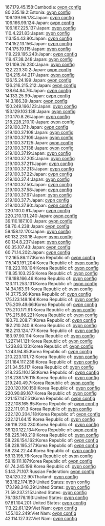 167.179.45.158:Cambodia: [ovpn config](vpn/167_179_45_158.ovpn)  
80.235.19.2:Estonia: [ovpn config](vpn/80_235_19_2.ovpn)  
106.139.96.178:Japan: [ovpn config](vpn/106_139_96_178.ovpn)  
106.166.99.124:Japan: [ovpn config](vpn/106_166_99_124.ovpn)  
106.167.225.137:Japan: [ovpn config](vpn/106_167_225_137.ovpn)  
110.4.221.83:Japan: [ovpn config](vpn/110_4_221_83.ovpn)  
113.154.43.80:Japan: [ovpn config](vpn/113_154_43_80.ovpn)  
114.152.13.156:Japan: [ovpn config](vpn/114_152_13_156.ovpn)  
114.175.19.115:Japan: [ovpn config](vpn/114_175_19_115.ovpn)  
119.229.195.243:Japan: [ovpn config](vpn/119_229_195_243.ovpn)  
119.47.38.248:Japan: [ovpn config](vpn/119_47_38_248.ovpn)  
121.109.26.230:Japan: [ovpn config](vpn/121_109_26_230.ovpn)  
122.223.30.2:Japan: [ovpn config](vpn/122_223_30_2.ovpn)  
124.215.44.217:Japan: [ovpn config](vpn/124_215_44_217.ovpn)  
126.15.24.199:Japan: [ovpn config](vpn/126_15_24_199.ovpn)  
126.216.215.212:Japan: [ovpn config](vpn/126_216_215_212.ovpn)  
138.64.84.76:Japan: [ovpn config](vpn/138_64_84_76.ovpn)  
14.133.25.99:Japan: [ovpn config](vpn/14_133_25_99.ovpn)  
14.3.166.39:Japan: [ovpn config](vpn/14_3_166_39.ovpn)  
150.249.166.123:Japan: [ovpn config](vpn/150_249_166_123.ovpn)  
153.129.103.138:Japan: [ovpn config](vpn/153_129_103_138.ovpn)  
210.170.8.26:Japan: [ovpn config](vpn/210_170_8_26.ovpn)  
218.228.210.10:Japan: [ovpn config](vpn/218_228_210_10.ovpn)  
219.100.37.1:Japan: [ovpn config](vpn/219_100_37_1.ovpn)  
219.100.37.108:Japan: [ovpn config](vpn/219_100_37_108.ovpn)  
219.100.37.109:Japan: [ovpn config](vpn/219_100_37_109.ovpn)  
219.100.37.125:Japan: [ovpn config](vpn/219_100_37_125.ovpn)  
219.100.37.138:Japan: [ovpn config](vpn/219_100_37_138.ovpn)  
219.100.37.19:Japan: [ovpn config](vpn/219_100_37_19.ovpn)  
219.100.37.205:Japan: [ovpn config](vpn/219_100_37_205.ovpn)  
219.100.37.211:Japan: [ovpn config](vpn/219_100_37_211.ovpn)  
219.100.37.213:Japan: [ovpn config](vpn/219_100_37_213.ovpn)  
219.100.37.22:Japan: [ovpn config](vpn/219_100_37_22.ovpn)  
219.100.37.4:Japan: [ovpn config](vpn/219_100_37_4.ovpn)  
219.100.37.50:Japan: [ovpn config](vpn/219_100_37_50.ovpn)  
219.100.37.58:Japan: [ovpn config](vpn/219_100_37_58.ovpn)  
219.100.37.67:Japan: [ovpn config](vpn/219_100_37_67.ovpn)  
219.100.37.7:Japan: [ovpn config](vpn/219_100_37_7.ovpn)  
219.100.37.90:Japan: [ovpn config](vpn/219_100_37_90.ovpn)  
220.100.0.61:Japan: [ovpn config](vpn/220_100_0_61.ovpn)  
220.210.131.240:Japan: [ovpn config](vpn/220_210_131_240.ovpn)  
39.110.187.100:Japan: [ovpn config](vpn/39_110_187_100.ovpn)  
58.70.4.238:Japan: [ovpn config](vpn/58_70_4_238.ovpn)  
59.158.12.170:Japan: [ovpn config](vpn/59_158_12_170.ovpn)  
60.132.230.18:Japan: [ovpn config](vpn/60_132_230_18.ovpn)  
60.134.8.237:Japan: [ovpn config](vpn/60_134_8_237.ovpn)  
60.35.107.43:Japan: [ovpn config](vpn/60_35_107_43.ovpn)  
60.71.14.202:Japan: [ovpn config](vpn/60_71_14_202.ovpn)  
112.165.86.117:Korea Republic of: [ovpn config](vpn/112_165_86_117.ovpn)  
115.143.191.204:Korea Republic of: [ovpn config](vpn/115_143_191_204.ovpn)  
118.223.110.104:Korea Republic of: [ovpn config](vpn/118_223_110_104.ovpn)  
118.35.103.235:Korea Republic of: [ovpn config](vpn/118_35_103_235.ovpn)  
119.198.166.46:Korea Republic of: [ovpn config](vpn/119_198_166_46.ovpn)  
123.111.253.131:Korea Republic of: [ovpn config](vpn/123_111_253_131.ovpn)  
14.34.163.91:Korea Republic of: [ovpn config](vpn/14_34_163_91.ovpn)  
14.37.75.96:Korea Republic of: [ovpn config](vpn/14_37_75_96.ovpn)  
175.123.148.164:Korea Republic of: [ovpn config](vpn/175_123_148_164.ovpn)  
175.209.49.66:Korea Republic of: [ovpn config](vpn/175_209_49_66.ovpn)  
175.210.171.91:Korea Republic of: [ovpn config](vpn/175_210_171_91.ovpn)  
175.215.86.221:Korea Republic of: [ovpn config](vpn/175_215_86_221.ovpn)  
180.70.208.71:Korea Republic of: [ovpn config](vpn/180_70_208_71.ovpn)  
182.210.240.9:Korea Republic of: [ovpn config](vpn/182_210_240_9.ovpn)  
182.213.124.177:Korea Republic of: [ovpn config](vpn/182_213_124_177.ovpn)  
183.97.90.114:Korea Republic of: [ovpn config](vpn/183_97_90_114.ovpn)  
1.227.141.121:Korea Republic of: [ovpn config](vpn/1_227_141_121.ovpn)  
1.238.83.123:Korea Republic of: [ovpn config](vpn/1_238_83_123.ovpn)  
1.243.94.85:Korea Republic of: [ovpn config](vpn/1_243_94_85.ovpn)  
210.223.101.72:Korea Republic of: [ovpn config](vpn/210_223_101_72.ovpn)  
211.184.117.238:Korea Republic of: [ovpn config](vpn/211_184_117_238.ovpn)  
211.34.55.117:Korea Republic of: [ovpn config](vpn/211_34_55_117.ovpn)  
218.235.110.158:Korea Republic of: [ovpn config](vpn/218_235_110_158.ovpn)  
218.238.176.115:Korea Republic of: [ovpn config](vpn/218_238_176_115.ovpn)  
219.240.49.7:Korea Republic of: [ovpn config](vpn/219_240_49_7.ovpn)  
220.120.190.159:Korea Republic of: [ovpn config](vpn/220_120_190_159.ovpn)  
220.90.89.167:Korea Republic of: [ovpn config](vpn/220_90_89_167.ovpn)  
221.157.147.51:Korea Republic of: [ovpn config](vpn/221_157_147_51.ovpn)  
222.108.165.85:Korea Republic of: [ovpn config](vpn/222_108_165_85.ovpn)  
222.111.91.3:Korea Republic of: [ovpn config](vpn/222_111_91_3.ovpn)  
222.120.204.118:Korea Republic of: [ovpn config](vpn/222_120_204_118.ovpn)  
222.121.64.15:Korea Republic of: [ovpn config](vpn/222_121_64_15.ovpn)  
39.119.230.230:Korea Republic of: [ovpn config](vpn/39_119_230_230.ovpn)  
39.120.122.134:Korea Republic of: [ovpn config](vpn/39_120_122_134.ovpn)  
58.225.140.219:Korea Republic of: [ovpn config](vpn/58_225_140_219.ovpn)  
58.226.154.162:Korea Republic of: [ovpn config](vpn/58_226_154_162.ovpn)  
58.228.195.217:Korea Republic of: [ovpn config](vpn/58_228_195_217.ovpn)  
58.234.22.44:Korea Republic of: [ovpn config](vpn/58_234_22_44.ovpn)  
59.13.195.76:Korea Republic of: [ovpn config](vpn/59_13_195_76.ovpn)  
59.19.111.187:Korea Republic of: [ovpn config](vpn/59_19_111_187.ovpn)  
61.74.245.199:Korea Republic of: [ovpn config](vpn/61_74_245_199.ovpn)  
5.143.71.107:Russian Federation: [ovpn config](vpn/5_143_71_107.ovpn)  
124.120.22.90:Thailand: [ovpn config](vpn/124_120_22_90.ovpn)  
163.182.174.159:United States: [ovpn config](vpn/163_182_174_159.ovpn)  
173.198.248.39:United States: [ovpn config](vpn/173_198_248_39.ovpn)  
71.59.237.215:United States: [ovpn config](vpn/71_59_237_215.ovpn)  
76.138.176.193:United States: [ovpn config](vpn/76_138_176_193.ovpn)  
97.81.104.201:United States: [ovpn config](vpn/97_81_104_201.ovpn)  
113.22.61.129:Viet Nam: [ovpn config](vpn/113_22_61_129.ovpn)  
1.55.102.249:Viet Nam: [ovpn config](vpn/1_55_102_249.ovpn)  
42.114.127.32:Viet Nam: [ovpn config](vpn/42_114_127_32.ovpn)  
